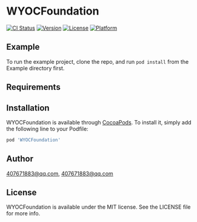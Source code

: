 # WYOCFoundation

[![CI Status](https://img.shields.io/travis/407671883@qq.com/WYOCFoundation.svg?style=flat)](https://travis-ci.org/407671883@qq.com/WYOCFoundation)
[![Version](https://img.shields.io/cocoapods/v/WYOCFoundation.svg?style=flat)](https://cocoapods.org/pods/WYOCFoundation)
[![License](https://img.shields.io/cocoapods/l/WYOCFoundation.svg?style=flat)](https://cocoapods.org/pods/WYOCFoundation)
[![Platform](https://img.shields.io/cocoapods/p/WYOCFoundation.svg?style=flat)](https://cocoapods.org/pods/WYOCFoundation)

## Example

To run the example project, clone the repo, and run `pod install` from the Example directory first.

## Requirements

## Installation

WYOCFoundation is available through [CocoaPods](https://cocoapods.org). To install
it, simply add the following line to your Podfile:

```ruby
pod 'WYOCFoundation'
```

## Author

407671883@qq.com, 407671883@qq.com

## License

WYOCFoundation is available under the MIT license. See the LICENSE file for more info.
